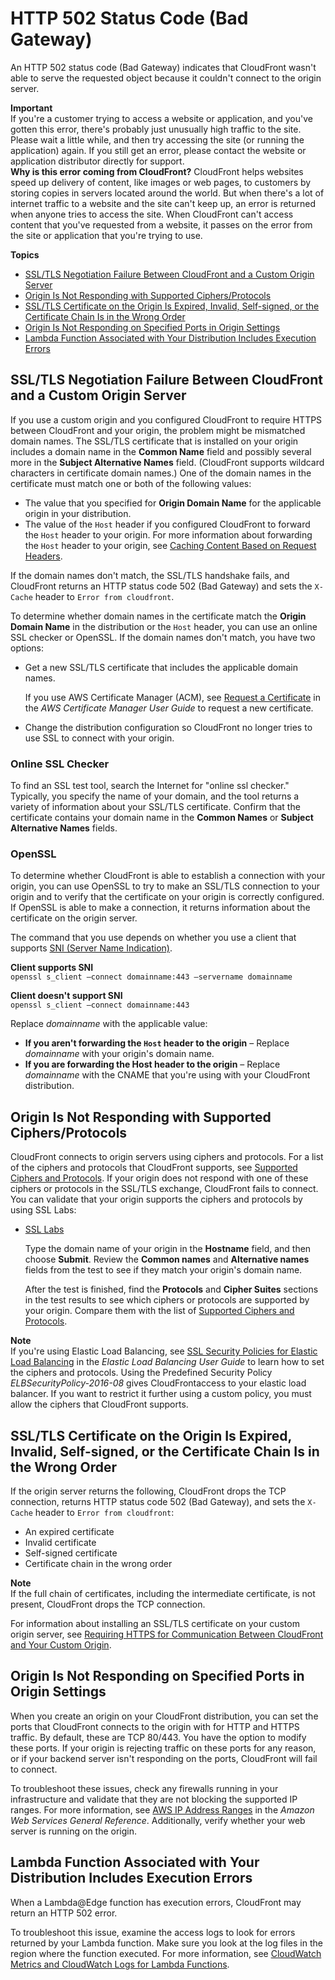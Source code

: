 # HTTP 502 Status Code \(Bad Gateway\)<a name="http-502-bad-gateway"></a>

An HTTP 502 status code \(Bad Gateway\) indicates that CloudFront wasn't able to serve the requested object because it couldn't connect to the origin server\. 

**Important**  
If you're a customer trying to access a website or application, and you've gotten this error, there's probably just unusually high traffic to the site\. Please wait a little while, and then try accessing the site \(or running the application\) again\. If you still get an error, please contact the website or application distributor directly for support\.   
**Why is this error coming from CloudFront?** CloudFront helps websites speed up delivery of content, like images or web pages, to customers by storing copies in servers located around the world\. But when there's a lot of internet traffic to a website and the site can't keep up, an error is returned when anyone tries to access the site\. When CloudFront can't access content that you've requested from a website, it passes on the error from the site or application that you're trying to use\. 

**Topics**
+ [SSL/TLS Negotiation Failure Between CloudFront and a Custom Origin Server](#ssl-negotitation-failure)
+ [Origin Is Not Responding with Supported Ciphers/Protocols](#origin-not-responding-with-supported-ciphers-protocols)
+ [SSL/TLS Certificate on the Origin Is Expired, Invalid, Self\-signed, or the Certificate Chain Is in the Wrong Order](#ssl-certificate-expired)
+ [Origin Is Not Responding on Specified Ports in Origin Settings](#origin-not-responding-on-specified-ports)
+ [Lambda Function Associated with Your Distribution Includes Execution Errors](#http-502-bad-gateway-lambda-function-invalid)

## SSL/TLS Negotiation Failure Between CloudFront and a Custom Origin Server<a name="ssl-negotitation-failure"></a>

If you use a custom origin and you configured CloudFront to require HTTPS between CloudFront and your origin, the problem might be mismatched domain names\. The SSL/TLS certificate that is installed on your origin includes a domain name in the **Common Name** field and possibly several more in the **Subject Alternative Names** field\. \(CloudFront supports wildcard characters in certificate domain names\.\) One of the domain names in the certificate must match one or both of the following values:
+ The value that you specified for **Origin Domain Name** for the applicable origin in your distribution\.
+ The value of the `Host` header if you configured CloudFront to forward the `Host` header to your origin\. For more information about forwarding the `Host` header to your origin, see [Caching Content Based on Request Headers](header-caching.md)\.

If the domain names don't match, the SSL/TLS handshake fails, and CloudFront returns an HTTP status code 502 \(Bad Gateway\) and sets the `X-Cache` header to `Error from cloudfront`\.

To determine whether domain names in the certificate match the **Origin Domain Name** in the distribution or the `Host` header, you can use an online SSL checker or OpenSSL\. If the domain names don't match, you have two options:
+ Get a new SSL/TLS certificate that includes the applicable domain names\. 

  If you use AWS Certificate Manager \(ACM\), see [Request a Certificate](https://docs.aws.amazon.com/acm/latest/userguide/gs-acm-request.html) in the *AWS Certificate Manager User Guide* to request a new certificate\.
+ Change the distribution configuration so CloudFront no longer tries to use SSL to connect with your origin\.

### Online SSL Checker<a name="troubleshooting-ssl-negotiation-failure-online-ssl-checker"></a>

To find an SSL test tool, search the Internet for "online ssl checker\." Typically, you specify the name of your domain, and the tool returns a variety of information about your SSL/TLS certificate\. Confirm that the certificate contains your domain name in the **Common Names** or **Subject Alternative Names** fields\.

### OpenSSL<a name="troubleshooting-ssl-negotiation-failure-openssl"></a>

To determine whether CloudFront is able to establish a connection with your origin, you can use OpenSSL to try to make an SSL/TLS connection to your origin and to verify that the certificate on your origin is correctly configured\. If OpenSSL is able to make a connection, it returns information about the certificate on the origin server\. 

The command that you use depends on whether you use a client that supports [SNI \(Server Name Indication\)](http://en.wikipedia.org/wiki/Server_Name_Indication)\.

**Client supports SNI**  
`openssl s_client –connect domainname:443 –servername domainname`

**Client doesn't support SNI**  
`openssl s_client –connect domainname:443`

Replace *domainname* with the applicable value:
+ **If you aren't forwarding the `Host` header to the origin** – Replace *domainname* with your origin's domain name\.
+ **If you are forwarding the Host header to the origin** – Replace *domainname* with the CNAME that you're using with your CloudFront distribution\.

## Origin Is Not Responding with Supported Ciphers/Protocols<a name="origin-not-responding-with-supported-ciphers-protocols"></a>

CloudFront connects to origin servers using ciphers and protocols\. For a list of the ciphers and protocols that CloudFront supports, see [Supported Ciphers and Protocols](secure-connections-supported-viewer-protocols-ciphers.md)\. If your origin does not respond with one of these ciphers or protocols in the SSL/TLS exchange, CloudFront fails to connect\. You can validate that your origin supports the ciphers and protocols by using SSL Labs:
+ [SSL Labs](https://www.ssllabs.com/ssltest)

  Type the domain name of your origin in the **Hostname** field, and then choose **Submit**\. Review the **Common names** and **Alternative names** fields from the test to see if they match your origin's domain name\.

  After the test is finished, find the **Protocols** and **Cipher Suites** sections in the test results to see which ciphers or protocols are supported by your origin\. Compare them with the list of [Supported Ciphers and Protocols](secure-connections-supported-viewer-protocols-ciphers.md)\.

**Note**  
If you're using Elastic Load Balancing, see [SSL Security Policies for Elastic Load Balancing](https://docs.aws.amazon.com/elasticloadbalancing/latest/userguide/elb-security-policy-options.html) in the *Elastic Load Balancing User Guide* to learn how to set the ciphers and protocols\. Using the Predefined Security Policy *ELBSecurityPolicy\-2016\-08* gives CloudFrontaccess to your elastic load balancer\. If you want to restrict it further using a custom policy, you must allow the ciphers that CloudFront supports\.

## SSL/TLS Certificate on the Origin Is Expired, Invalid, Self\-signed, or the Certificate Chain Is in the Wrong Order<a name="ssl-certificate-expired"></a>

If the origin server returns the following, CloudFront drops the TCP connection, returns HTTP status code 502 \(Bad Gateway\), and sets the `X-Cache` header to `Error from cloudfront`:
+ An expired certificate
+ Invalid certificate
+ Self\-signed certificate
+ Certificate chain in the wrong order

**Note**  
If the full chain of certificates, including the intermediate certificate, is not present, CloudFront drops the TCP connection\.

For information about installing an SSL/TLS certificate on your custom origin server, see [Requiring HTTPS for Communication Between CloudFront and Your Custom Origin](using-https-cloudfront-to-custom-origin.md)\.

## Origin Is Not Responding on Specified Ports in Origin Settings<a name="origin-not-responding-on-specified-ports"></a>

When you create an origin on your CloudFront distribution, you can set the ports that CloudFront connects to the origin with for HTTP and HTTPS traffic\. By default, these are TCP 80/443\. You have the option to modify these ports\. If your origin is rejecting traffic on these ports for any reason, or if your backend server isn't responding on the ports, CloudFront will fail to connect\.

To troubleshoot these issues, check any firewalls running in your infrastructure and validate that they are not blocking the supported IP ranges\. For more information, see [AWS IP Address Ranges](https://docs.aws.amazon.com/general/latest/gr/aws-ip-ranges.html) in the *Amazon Web Services General Reference*\. Additionally, verify whether your web server is running on the origin\.

## Lambda Function Associated with Your Distribution Includes Execution Errors<a name="http-502-bad-gateway-lambda-function-invalid"></a>

When a Lambda@Edge function has execution errors, CloudFront may return an HTTP 502 error\.

To troubleshoot this issue, examine the access logs to look for errors returned by your Lambda function\. Make sure you look at the log files in the region where the function executed\. For more information, see [CloudWatch Metrics and CloudWatch Logs for Lambda Functions](lambda-cloudwatch-metrics-logging.md)\.